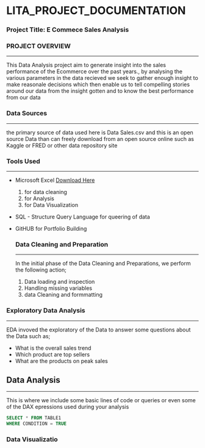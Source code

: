 # LITA_PROJECT_DOCUMENTATION

### Project Title: E Commece Sales Analysis 

### PROJECT OVERVIEW
---
This Data Analysis project aim to generate insight into the sales performance of the Ecommerce over the past years., by analysing the various parameters in the data recieved we seek to gather enough insight to make reasonale decisions which then enable us to tell compelling stories around our data from the insight gotten and to know the best performance from our data

### Data Sources
---
the primary source of data used here is Data Sales.csv and this is an open source Data than can freely download from an open source online such as Kaggle or FRED or other data repository site

### Tools Used
---
- Microsoft Excel [Download Here](https://www.microsoft.com)
  1. for data cleaning
  2. for Analysis
  3. for Data Visualization
    
- SQL - Structure Query Language for queering of data 
- GitHUB for Portfolio Building

  ### Data Cleaning and Preparation
  ---
  In the initial phase of the Data Cleaning and Preparations, we perform the following action;
   1. Data loading and inspection
   2. Handling missing variables
   3. data Cleaning and formmatting

### Exploratory Data Analysis
---
EDA invoved the exploratory of the Data to answer some questions about the Data such as;
-   What is the overall sales trend
-   Which product are top sellers
-   What are the products on peak sales
  
## Data Analysis
---
This is where we include some basic lines of code or queries or even some of the DAX epressions used during your analysis

```SQL
SELECT * FROM TABLE1
WHERE CONDITION = TRUE
```

### Data Visualizatio
